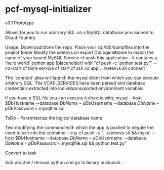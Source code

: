 # pcf-mysql-initializer

v0.1 Prototype

Allows for you to run arbitrary SQL on a MySQL datatbase provisioned to Cloud Foundry.



Usage:
Download/clone the repo.
Place your sql/ddl/dumpfiles into the project folder
Modify the setenvs.sh export DbLogicalName to match the name of your bound MySQL Service
cf push this application - it contains a 'hello world' python app [placeholder] with "cf push <appname> -c 'python test.py'" --no-start
cf bind-service <mysql database> <appname>
cf start <appname>
cf ssh <appname>
cd app
. ./setenvs.sh
connect


The 'connect' alias will launch the mysql client from which you can execute arbitrary SQL. The VCAP_SERVICES have been parsed and database credentials extracted into individual exported environment variables.

If you have a SQL file you can execute it directly with;
mysql --host $DbHostname --database $DbName -u$DbUsername --database $DbName -p$DbPassword < mysqlfile.sql

ToDo - 
Parameterize the logical database name

Test modifying the command with which the app is pushed to negate the need to ssh into the container - e.g. 
cf push <appname> -c ". ./setenvs.sh && mysql --host $DbHostname --database $DbName -u$DbUsername --database $DbName -p$DbPassword < mysqlfile.sql && python test.py"

Convert to task

Add procfile / remove python and go to binary buildpack...


